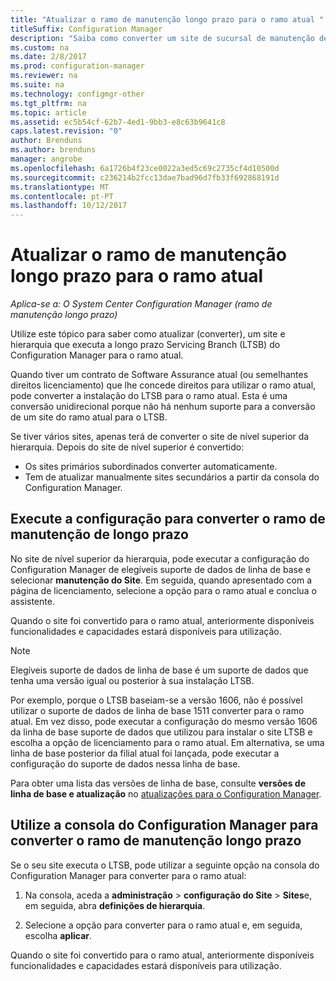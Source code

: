 ```yaml
---
title: "Atualizar o ramo de manutenção longo prazo para o ramo atual "
titleSuffix: Configuration Manager
description: "Saiba como converter um site de sucursal de manutenção de longo prazo para um site do ramo atual."
ms.custom: na
ms.date: 2/8/2017
ms.prod: configuration-manager
ms.reviewer: na
ms.suite: na
ms.technology: configmgr-other
ms.tgt_pltfrm: na
ms.topic: article
ms.assetid: ec5b54cf-62b7-4ed1-9bb3-e8c63b9641c8
caps.latest.revision: "0"
author: Brenduns
ms.author: brenduns
manager: angrobe
ms.openlocfilehash: 6a1726b4f23ce0022a3ed5c69c2735cf4d10500d
ms.sourcegitcommit: c236214b2fcc13dae7bad96d7fb33f692868191d
ms.translationtype: MT
ms.contentlocale: pt-PT
ms.lasthandoff: 10/12/2017
---
```

# <a name="upgrade-the-long-term-servicing-branch-to-the-current-branch"></a>Atualizar o ramo de manutenção longo prazo para o ramo atual

*Aplica-se a: O System Center Configuration Manager (ramo de manutenção longo prazo)*

Utilize este tópico para saber como atualizar (converter), um site e hierarquia que executa a longo prazo Servicing Branch (LTSB) do Configuration Manager para o ramo atual.

Quando tiver um contrato de Software Assurance atual (ou semelhantes direitos licenciamento) que lhe concede direitos para utilizar o ramo atual, pode converter a instalação do LTSB para o ramo atual.  Esta é uma conversão unidirecional porque não há nenhum suporte para a conversão de um site do ramo atual para o LTSB.

Se tiver vários sites, apenas terá de converter o site de nível superior da hierarquia. Depois do site de nível superior é convertido:
- Os sites primários subordinados converter automaticamente.
-   Tem de atualizar manualmente sites secundários a partir da consola do Configuration Manager.

## <a name="run-setup-to-convert-the-long-term-servicing-branch"></a>Execute a configuração para converter o ramo de manutenção de longo prazo
No site de nível superior da hierarquia, pode executar a configuração do Configuration Manager de elegíveis suporte de dados de linha de base e selecionar **manutenção do Site**.  Em seguida, quando apresentado com a página de licenciamento, selecione a opção para o ramo atual e conclua o assistente.

Quando o site foi convertido para o ramo atual, anteriormente disponíveis funcionalidades e capacidades estará disponíveis para utilização.

> [!NOTE]  
> Elegíveis suporte de dados de linha de base é um suporte de dados que tenha uma versão igual ou posterior à sua instalação LTSB.

Por exemplo, porque o LTSB baseiam-se a versão 1606, não é possível utilizar o suporte de dados de linha de base 1511 converter para o ramo atual. Em vez disso, pode executar a configuração do mesmo versão 1606 da linha de base suporte de dados que utilizou para instalar o site LTSB e escolha a opção de licenciamento para o ramo atual.  Em alternativa, se uma linha de base posterior da filial atual foi lançada, pode executar a configuração do suporte de dados nessa linha de base.

Para obter uma lista das versões de linha de base, consulte **versões de linha de base e atualização** no [atualizações para o Configuration Manager](/sccm/core/servers/manage/updates).

## <a name="use-the-configuration-manager-console-to-convert-the-long-term-servicing-branch"></a>Utilize a consola do Configuration Manager para converter o ramo de manutenção longo prazo
Se o seu site executa o LTSB, pode utilizar a seguinte opção na consola do Configuration Manager para converter para o ramo atual:

 1. Na consola, aceda a **administração** > **configuração do Site** > **Sites**e, em seguida, abra **definições de hierarquia**.  

 2. Selecione a opção para converter para o ramo atual e, em seguida, escolha **aplicar**.  

Quando o site foi convertido para o ramo atual, anteriormente disponíveis funcionalidades e capacidades estará disponíveis para utilização.
